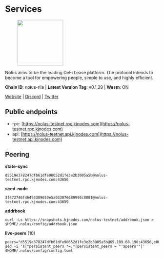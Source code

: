 # Services

<figure><img src="https://raw.githubusercontent.com/kj89/testnet_manuals/main/pingpub/logos/nolus.png" width="150" alt=""><figcaption></figcaption></figure>

Nolus aims to be the leading DeFi Lease platform. The protocol  intends to become a tool for empowering people, simple to use, and highly efficient.

**Chain ID**: nolus-rila | **Latest Version Tag**: v0.1.39 | **Wasm**: ON

[Website](https://www.nolus.io) | [Discord](https://discord.gg/nolus-protocol) | [Twitter](https://twitter.com/NolusProtocol)


## Public endpoints

* rpc: [https://nolus-testnet.rpc.kjnodes.com](https://nolus-testnet.rpc.kjnodes.com)
* api: [https://nolus-testnet.api.kjnodes.com](https://nolus-testnet.api.kjnodes.com)

## Peering

**state-sync**

```
d5519e378247dfb61dfe90652d1fe3e2b3005a5b@nolus-testnet.rpc.kjnodes.com:43656
```

**seed-node**

```
3f472746f46493309650e5a033076689996c8881@nolus-testnet.rpc.kjnodes.com:43659
```

**addrbook**
```
curl -Ls https://snapshots.kjnodes.com/nolus-testnet/addrbook.json > $HOME/.nolus/config/addrbook.json
```

**live-peers** (10)
```
peers="d5519e378247dfb61dfe90652d1fe3e2b3005a5b@65.109.68.190:43656,e08055aae540efed02e736ec79621f293fe92ae9@65.109.92.240:1176,c2c7344a10a39040592a8aa156ef9da17700d9a2@45.84.0.252:26656,535ca6f6a016261b66ea32c693be35cc3c209414@185.217.125.35:26656,db05aaa5ee2d67f3418cd77df4307f2bb412ee40@65.108.199.62:19656,b707384941f6ae2c291d7031b51771c470e3a686@65.108.9.230:28656,8b0b427b4567a7a66f05fab1146ee97b52ad7958@93.189.30.119:26656,fac035258738be9be98957d5d012d24841d2e5eb@85.10.197.4:16656,65145d3500c535aaa66984b188c90aa7a6a8b51c@167.235.192.148:21656,43b2582d9f63b46df12879729e8d3d1daa899ef4@144.126.154.230:26656"
sed -i 's|^persistent_peers *=.*|persistent_peers = "'$peers'"|' $HOME/.nolus/config/config.toml
```
